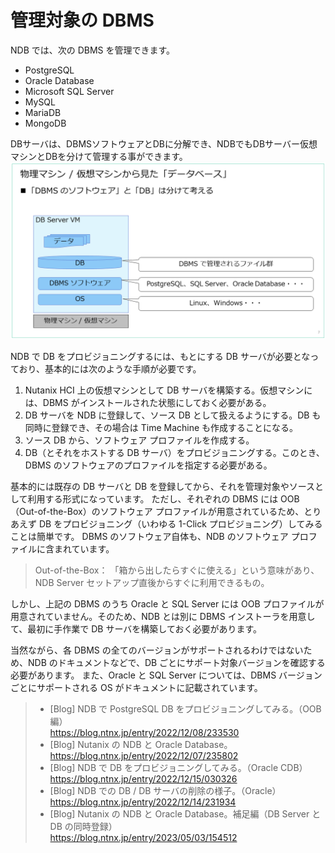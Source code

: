 # 管理対象の DBMS

NDB では、次の DBMS を管理できます。

* PostgreSQL
* Oracle Database
* Microsoft SQL Server
* MySQL
* MariaDB
* MongoDB

DBサーバは、DBMSソフトウェアとDBに分解でき、NDBでもDBサーバー仮想マシンとDBを分けて管理する事ができます。
![DBMSとDBの関係](assets\NDB-CDM\ndb-7.png)

NDB で DB をプロビジョニングするには、もとにする DB サーバが必要となっており、基本的には次のような手順が必要です。

1. Nutanix HCI 上の仮想マシンとして DB サーバを構築する。仮想マシンには、DBMS がインストールされた状態にしておく必要がある。
2. DB サーバを NDB に登録して、ソース DB として扱えるようにする。DB も同時に登録でき、その場合は Time Machine も作成することになる。
3. ソース DB から、ソフトウェア プロファイルを作成する。
4. DB（とそれをホストする DB サーバ）をプロビジョニングする。このとき、DBMS のソフトウェアのプロファイルを指定する必要がある。

基本的には既存の DB サーバと DB を登録してから、それを管理対象やソースとして利用する形式になっています。
ただし、それぞれの DBMS には OOB（Out-of-the-Box）のソフトウェア プロファイルが用意されているため、とりあえず DB をプロビジョニング（いわゆる 1-Click プロビジョニング）してみることは簡単です。
DBMS のソフトウェア自体も、NDB のソフトウェア プロファイルに含まれています。

> Out-of-the-Box： 「箱から出したらすぐに使える」という意味があり、NDB Server セットアップ直後からすぐに利用できるもの。

しかし、上記の DBMS のうち Oracle と SQL Server には OOB プロファイルが用意されていません。そのため、NDB とは別に DBMS インストーラを用意して、最初に手作業で DB サーバを構築しておく必要があります。

当然ながら、各 DBMS の全てのバージョンがサポートされるわけではないため、NDB のドキュメントなどで、DB ごとにサポート対象バージョンを確認する必要があります。
また、Oracle と SQL Server については、DBMS バージョンごとにサポートされる OS がドキュメントに記載されています。

> - [Blog] NDB で PostgreSQL DB をプロビジョニングしてみる。（OOB 編）  
>   https://blog.ntnx.jp/entry/2022/12/08/233530
> - [Blog] Nutanix の NDB と Oracle Database。  
>   https://blog.ntnx.jp/entry/2022/12/07/235802
> - [Blog] NDB で DB をプロビジョニングしてみる。（Oracle CDB）  
>   https://blog.ntnx.jp/entry/2022/12/15/030326
> - [Blog] NDB での DB / DB サーバの削除の様子。（Oracle）  
>   https://blog.ntnx.jp/entry/2022/12/14/231934
> - [Blog] Nutanix の NDB と Oracle Database。補足編（DB Server と DB の同時登録）  
>   https://blog.ntnx.jp/entry/2023/05/03/154512
